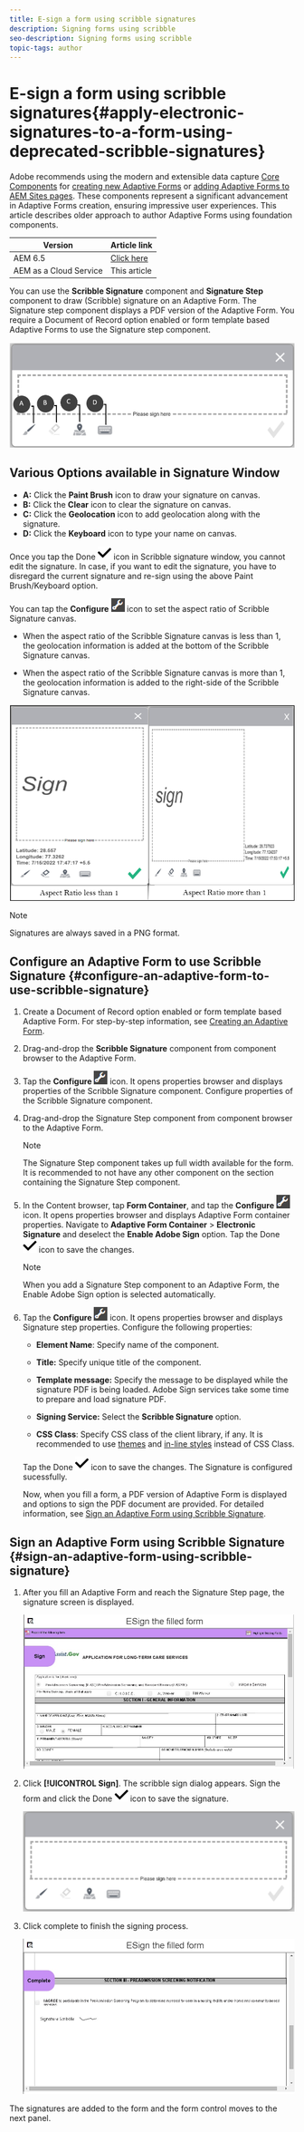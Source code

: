 ```yaml
---
title: E-sign a form using scribble signatures
description: Signing forms using scribble
seo-description: Signing forms using scribble
topic-tags: author
---
```

# E-sign a form using scribble signatures{#apply-electronic-signatures-to-a-form-using-deprecated-scribble-signatures}

<span class="preview"> Adobe recommends using the modern and extensible data capture [Core Components](https://experienceleague.adobe.com/docs/experience-manager-core-components/using/adaptive-forms/introduction.html) for [creating new Adaptive Forms](/help/forms/creating-adaptive-form-core-components.md) or [adding Adaptive Forms to AEM Sites pages](/help/forms/create-or-add-an-adaptive-form-to-aem-sites-page.md). These components represent a significant advancement in Adaptive Forms creation, ensuring impressive user experiences. This article describes older approach to author Adaptive Forms using foundation components. </span>

| Version | Article link |
| -------- | ---------------------------- |
| AEM 6.5  |    [Click here](https://experienceleague.adobe.com/docs/experience-manager-65/forms/adaptive-forms-basic-authoring/signing-forms-using-scribble.html)                  |
| AEM as a Cloud Service     | This article        |


You can use the **Scribble Signature** component and **Signature Step** component to draw (Scribble) signature on an Adaptive Form. The Signature step component displays a PDF version of the Adaptive Form. You require a Document of Record option enabled or form template based Adaptive Forms to use the Signature step component.

![Scribble sign dialog](assets/scribble-signature.png)

## Various Options available in Signature Window

* **A:** Click the **Paint Brush** icon to draw your signature on canvas.
* **B:** Click the **Clear** icon to clear the signature on canvas.
* **C:** Click the **Geolocation** icon to add geolocation along with the signature.
* **D:** Click the **Keyboard** icon to type your name on canvas. 

 Once you tap the Done ![aem_forms_save](assets/aem_forms_save.png) icon in Scribble signature window, you cannot edit the signature. In case, if you want to edit the signature, you have to disregard the current signature and re-sign using the above Paint Brush/Keyboard option.

You can tap the **Configure** ![configure icon](assets/configure.png) icon to set the aspect ratio of Scribble Signature canvas. 
* When the aspect ratio of the Scribble Signature canvas is less than 1, the geolocation information is added at the bottom of the Scribble Signature canvas.


* When the aspect ratio of the Scribble Signature canvas is more than 1, the geolocation information is added to the right-side of the Scribble Signature canvas. 
 

 ![scribble signature-bottom](assets/scribble-signature-aspectratio.PNG)



   >[!NOTE]
   >
   >Signatures are always saved in a PNG format.
   >
   
## Configure an Adaptive Form to use Scribble Signature {#configure-an-adaptive-form-to-use-scribble-signature}

1. Create a Document of Record option enabled or form template based Adaptive Form. For step-by-step information, see [Creating an Adaptive Form](creating-adaptive-form.md).
1. Drag-and-drop the **Scribble Signature** component from component browser to the Adaptive Form.
1. Tap the **Configure** ![configure](assets/configure.png) icon. It opens properties browser and displays properties of the Scribble Signature component. Configure properties of the Scribble Signature component.
1. Drag-and-drop the Signature Step component from component browser to the Adaptive Form.

   >[!NOTE]
   >
   >The Signature Step component takes up full width available for the form. It is recommended to not have any other component on the section containing the Signature Step component.

1. In the Content browser, tap **Form Container**, and tap the **Configure** ![configure icon](assets/configure.png) icon. It opens properties browser and displays Adaptive Form container properties. Navigate to **Adaptive Form Container** &gt; **Electronic Signature** and deselect the **Enable Adobe Sign** option. Tap the Done ![aem_forms_save](assets/aem_forms_save.png) icon to save the changes.

   >[!NOTE]
   >
   >When you add a Signature Step component to an Adaptive Form, the Enable Adobe Sign option is selected automatically.

1. Tap the **Configure** ![configure](assets/configure.png) icon. It opens properties browser and displays Signature step properties. Configure the following properties:

    * **Element Name**: Specify name of the component.

    * **Title:** Specify unique title of the component.
    * **Template message:** Specify the message to be displayed while the signature PDF is being loaded. Adobe Sign services take some time to prepare and load signature PDF.
    * **Signing Service:** Select the **Scribble Signature** option.

    * **CSS Class**: Specify CSS class of the client library, if any. It is recommended to use [themes](themes.md) and [in-line styles](inline-style-adaptive-forms.md) instead of CSS Class.

   Tap the Done ![aem_forms_save](assets/aem_forms_save.png) icon to save the changes. The Signature is configured sucessfully.

   Now, when you fill a form, a PDF version of Adaptive Form is displayed and options to sign the PDF document are provided. For detailed information, see [Sign an Adaptive Form using Scribble Signature](signing-forms-using-scribble.md#sign-an-adaptive-form-using-scribble-signature).

## Sign an Adaptive Form using Scribble Signature {#sign-an-adaptive-form-using-scribble-signature}

1. After you fill an Adaptive Form and reach the Signature Step page, the signature screen is displayed.

   ![Signature screen for EchoSign page](assets/esignscribblesign.jpg)

1. Click **[!UICONTROL Sign]**. The scribble sign dialog appears. Sign the form and click the Done ![aem_forms_save](assets/aem_forms_save.png) icon to save the signature.

   ![Scribble sign dialog](assets/scribblewidget.png)

1. Click complete to finish the signing process.

   ![Complete the signing process](assets/scribblecomplete.jpg)

The signatures are added to the form and the form control moves to the next panel.
